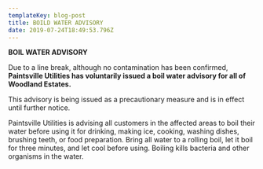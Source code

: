 ```yaml
---
templateKey: blog-post
title: BOILD WATER ADVISORY
date: 2019-07-24T18:49:53.796Z
---
```

**BOIL WATER ADVISORY**

Due to a line break, although no contamination has been confirmed, **Paintsville Utilities has voluntarily issued a boil water advisory for all of Woodland Estates.**

This advisory is being issued as a precautionary measure and is in effect until further notice. 

Paintsville Utilities is advising all customers in the affected areas to boil their water before using it for drinking, making ice, cooking, washing dishes, brushing teeth, or food preparation. Bring all water to a rolling boil, let it boil for three minutes, and let cool before using. Boiling kills bacteria and other organisms in the water.
